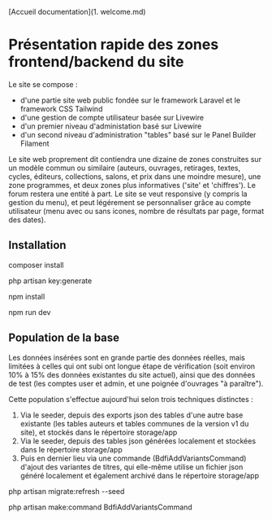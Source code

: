 [Accueil documentation](1. welcome.md)

# Présentation rapide des zones frontend/backend du site

Le site se compose :
 - d'une partie site web public fondée sur le framework Laravel et le framework CSS Tailwind
 - d'une gestion de compte utilisateur basée sur Livewire
 - d'un premier niveau d'administation basé sur Livewire
 - d'un second niveau d'administration "tables" basé sur le Panel Builder Filament

 Le site web proprement dit contiendra une dizaine de zones construites sur un modèle commun ou similaire (auteurs, ouvrages, retirages, textes, cycles, éditeurs, collections, salons, et prix dans une moindre mesure), une zone programmes, et deux zones plus informatives ('site' et 'chiffres'). Le forum restera une entité à part. Le site se veut responsive (y compris la gestion du menu), et peut légérement se personnaliser grâce au compte utilisateur (menu avec ou sans icones, nombre de résultats par page, format des dates).

## Installation

 composer install

 php artisan key:generate

 npm install

 npm run dev

## Population de la base

Les données insérées sont en grande partie des données réelles, mais limitées à celles qui ont subi ont longue étape de vérification (soit environ 10% à 15% des données existantes du site actuel), ainsi que des données de test (les comptes user et admin, et une poignée d'ouvrages "à paraître").

Cette population s'effectue aujourd'hui selon trois techniques distinctes :
 1. Via le seeder, depuis des exports json des tables d'une autre base existante (les tables auteurs et tables communes de la version v1 du site), et stockés dans le répertoire storage/app
 2. Via le seeder, depuis des tables json générées localement et stockées dans le répertoire storage/app
 3. Puis en dernier lieu via une commande (BdfiAddVariantsCommand) d'ajout des variantes de titres, qui elle-même utilise un fichier json généré localement et également archivé dans le répertoire storage/app


php artisan migrate:refresh --seed

php artisan make:command BdfiAddVariantsCommand

